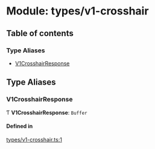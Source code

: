 # Module: types/v1-crosshair

## Table of contents

### Type Aliases

- [V1CrosshairResponse](types_v1_crosshair.md#v1crosshairresponse)

## Type Aliases

### V1CrosshairResponse

Ƭ **V1CrosshairResponse**: `Buffer`

#### Defined in

[types/v1-crosshair.ts:1](https://github.com/jameslinimk/unofficial-valorant-api/blob/1def087/package/src/types/v1-crosshair.ts#L1)
